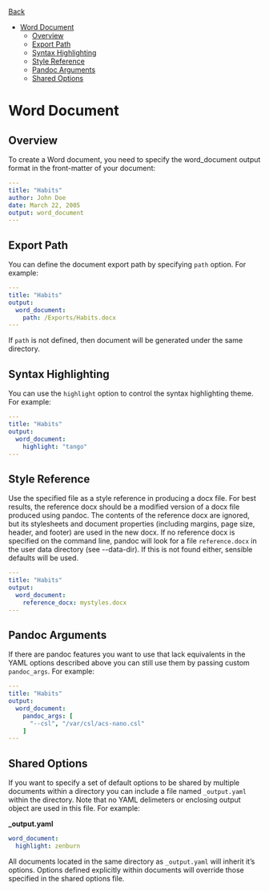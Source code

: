 [Back](/docs/advanced-export.md)

<!-- toc orderedList:0 -->

* [Word Document](#word-document)
	* [Overview](#overview)
	* [Export Path](#export-path)
	* [Syntax Highlighting](#syntax-highlighting)
	* [Style Reference](#style-reference)
	* [Pandoc Arguments](#pandoc-arguments)
	* [Shared Options](#shared-options)

<!-- tocstop -->

# Word Document
## Overview
To create a Word document, you need to specify the word_document output format in the front-matter of your document:  
```yaml
---
title: "Habits"
author: John Doe
date: March 22, 2005
output: word_document
---
```  

## Export Path  
You can define the document export path by specifying `path` option. For example:    

```yaml
---
title: "Habits"
output:
  word_document:
    path: /Exports/Habits.docx
---
```   
If `path` is not defined, then document will be generated under the same directory.

## Syntax Highlighting  
You can use the `highlight` option to control the syntax highlighting theme. For example:  
```yaml
---
title: "Habits"
output:
  word_document:
    highlight: "tango"
---
```

## Style Reference
Use the specified file as a style reference in producing a docx file. For best results, the reference docx should be a modified version of a docx file produced using pandoc. The contents of the reference docx are ignored, but its stylesheets and document properties (including margins, page size, header, and footer) are used in the new docx. If no reference docx is specified on the command line, pandoc will look for a file `reference.docx` in the user data directory (see --data-dir). If this is not found either, sensible defaults will be used.  
```yaml
---
title: "Habits"
output:
  word_document:
    reference_docx: mystyles.docx
---
```

## Pandoc Arguments   
If there are pandoc features you want to use that lack equivalents in the YAML options described above you can still use them by passing custom `pandoc_args`. For example:  
```yaml
---
title: "Habits"
output:
  word_document:
    pandoc_args: [
      "--csl", "/var/csl/acs-nano.csl"
    ]
---
```

## Shared Options
If you want to specify a set of default options to be shared by multiple documents within a directory you can include a file named `_output.yaml` within the directory. Note that no YAML delimeters or enclosing output object are used in this file. For example:    

**_output.yaml**
```yaml
word_document:
  highlight: zenburn
```
All documents located in the same directory as `_output.yaml` will inherit it’s options. Options defined explicitly within documents will override those specified in the shared options file.
